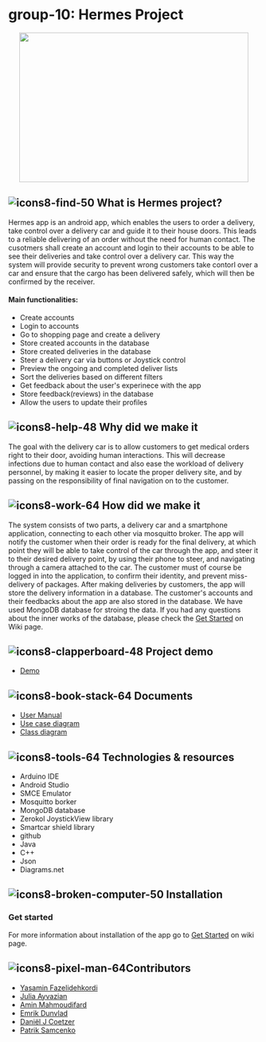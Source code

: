 # group-10: Hermes Project
<p align="center">
 <img width="460" height="300" src="https://user-images.githubusercontent.com/95288826/169854101-7b736ac2-b5ae-41c7-a980-2c0f84910af6.png"
>
</p>


## ![icons8-find-50](https://user-images.githubusercontent.com/95288826/169863151-8a7cc546-9110-421c-a58d-f314e9738e14.png) What is Hermes project?
 
Hermes app is an android app, which enables the users to order a delivery, take control over a delivery car and guide it to their house doors. This leads to a reliable delivering of an order without the need for human contact. The cusotmers shall create an account and login to their accounts to be able to see their deliveries and take control over a delivery car. This way the system will provide security to prevent wrong customers take contorl over a car and ensure that the cargo has been delivered safely, which will then be confirmed by the receiver.

#### Main functionalities:
* Create accounts
* Login to accounts
* Go to shopping page and create a delivery
* Store created accounts in the database
* Store created deliveries in the database
* Steer a delivery car via buttons or Joystick control
* Preview the ongoing and completed deliver lists
* Sort the deliveries based on different filters
* Get feedback about the user's experinece with the app
* Store feedback(reviews) in the database
* Allow the users to update their profiles


## ![icons8-help-48](https://user-images.githubusercontent.com/95288826/169860837-2b237f3f-5e56-4449-b92f-fb003000db13.png) Why did we make it
The goal with the delivery car is to allow customers to get medical orders right to their door, avoiding human interactions. This will decrease infections due to human contact and also ease the workload of delivery personnel, by making it easier to locate the proper delivery site, and by passing on the responsibility of final navigation on to the customer.

## ![icons8-work-64](https://user-images.githubusercontent.com/95288826/169863588-acf6a026-03e5-4f45-b5d8-e59eb2910a73.png) How did we make it
 
The system consists of two parts, a delivery car and a smartphone application, connecting to each other via mosquitto broker. The app will notify the customer when their order is ready for the final delivery, at which point they will be able to take control of the car through the app, and steer it to their desired delivery point, by using their phone to steer, and navigating through a camera attached to the car. The customer must of course be logged in into the application, to confirm their identity, and prevent miss-delivery of packages. After making deliveries by customers, the app will store the delivery information in a database. The customer's accounts and their feedbacks about the app are also stored in the database. We have used MongoDB database for stroing the data. If you had any questions about the inner works of the database, please check the [Get Started](https://github.com/DIT113-V22/group-10/wiki/Get-Started) on Wiki page.
## ![icons8-clapperboard-48](https://user-images.githubusercontent.com/95288826/169866347-6d6882ad-fabd-48d9-8af0-394597e2e177.png) Project demo
* [Demo](https://youtu.be/Md8BHDQSFDE)
## ![icons8-book-stack-64](https://user-images.githubusercontent.com/95288826/169868931-c062e87f-4d79-4a07-a3ec-6e965de978df.png) Documents
* [User Manual](https://docs.google.com/document/d/13QolgFjoBJ29ZlIRCjIeHzUPONzw5ruR8f6U9Gd6qS8/edit?usp=sharing](https://github.com/DIT113-V22/group-10/wiki/User-Manual))
* [Use case diagram](https://github.com/DIT113-V22/group-10/wiki/Use-Case-Diagram)
* [Class diagram](https://github.com/DIT113-V22/group-10/wiki/Class-Diagram)
## ![icons8-tools-64](https://user-images.githubusercontent.com/95288826/169868576-7a9f1868-598f-4dd8-bcc4-990196ec8004.png) Technologies & resources
* Arduino IDE
* Android Studio
* SMCE Emulator
* Mosquitto borker
* MongoDB database
* Zerokol JoystickView library
* Smartcar shield library
* github
* Java 
* C++
* Json
* Diagrams.net
## ![icons8-broken-computer-50](https://user-images.githubusercontent.com/95288826/169870606-79afd88d-8d2d-49ac-a70c-87d25689ee3c.png) Installation
### Get started
For more information about installation of the app go to [Get Started](https://github.com/DIT113-V22/group-10/wiki/Get-Started) on wiki page.
## ![icons8-pixel-man-64](https://user-images.githubusercontent.com/95288826/169869731-943f6d3c-f965-4809-ae08-e884f56e74ff.png)Contributors
* [Yasamin Fazelidehkordi](https://github.com/YasaminFazeli)
* [Julia Ayvazian](https://github.com/juliaayvazian)
* [Amin Mahmoudifard](https://github.com/aminmahmoam)
* [Emrik Dunvlad](https://github.com/Kirme1)
* [Daniël J Coetzer](https://github.com/DanielJCoetzer)
* [Patrik Samcenko](https://github.com/nihilisss)


